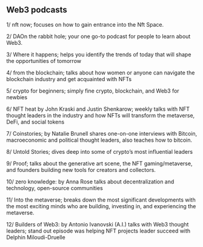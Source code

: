 ## Web3 podcasts


1/ nft now; focuses on how to gain entrance into the Nft Space.

2/ DAOn the rabbit hole; your one go-to podcast for people to learn about Web3.

3/ Where it happens; helps you identify the trends of today that will shape the opportunities of tomorrow

4/ from the blockchain; talks about how women or anyone can navigate the blockchain industry and get acquainted with NFTs

5/ crypto for beginners; simply fine crypto, blockchain, and Web3 for newbies

6/ NFT heat by John Kraski and Justin Shenkarow; weekly talks with NFT thought leaders in the industry and how NFTs will transform the metaverse, DeFi, and social tokens

7/ Coinstories; by Natalie Brunell shares one-on-one interviews with Bitcoin, macroeconomic and political thought leaders, also teaches how to bitcoin.

8/ Untold Stories; dives deep into some of crypto’s most influential leaders

9/ Proof; talks about the generative art scene, the NFT gaming/metaverse, and founders building new tools for creators and collectors.

10/ zero knowledge: by Anna Rose talks about decentralization and technology, open-source communities

11/ Into the metaverse; breaks down the most significant developments with the most exciting minds who are building, investing in, and experiencing the metaverse.

12/ Builders of Web3: by Antonio Ivanovski (A.I.) talks with Web3 thought leaders; stand out episode was helping NFT projects leader succeed with Delphin Miloudi-Druelle
